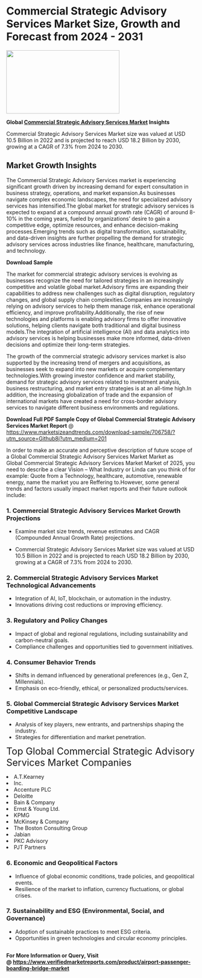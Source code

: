 <H1>Commercial Strategic Advisory Services Market Size, Growth and Forecast from 2024 - 2031</H1><img class="aligncenter size-medium wp-image-584254" src="https://thirdeyenews.in/wp-content/uploads/2024/09/Global-Market-Research-300x168.jpeg" alt="" width="300" height="168" /><p><strong>Global&nbsp;<a href="https://www.marketsizeandtrends.com/download-sample/706758/?utm_source=Github8j?utm_medium=201">Commercial Strategic Advisory Services Market</a> Insights</strong></p><p>Commercial Strategic Advisory Services Market size was valued at USD 10.5 Billion in 2022 and is projected to reach USD 18.2 Billion by 2030, growing at a CAGR of 7.3% from 2024 to 2030.</p><p><h2>Market Growth Insights</h2> <p>The Commercial Strategic Advisory Services market is experiencing significant growth driven by increasing demand for expert consultation in business strategy, operations, and market expansion.As businesses navigate complex economic landscapes, the need for specialized advisory services has intensified.The global market for strategic advisory services is expected to expand at a compound annual growth rate (CAGR) of around 8-10% in the coming years, fueled by organizations’ desire to gain a competitive edge, optimize resources, and enhance decision-making processes.Emerging trends such as digital transformation, sustainability, and data-driven insights are further propelling the demand for strategic advisory services across industries like finance, healthcare, manufacturing, and technology.</p> <p><strong>Download Sample</strong></p> <p>The market for commercial strategic advisory services is evolving as businesses recognize the need for tailored strategies in an increasingly competitive and volatile global market.Advisory firms are expanding their capabilities to address new challenges such as digital disruption, regulatory changes, and global supply chain complexities.Companies are increasingly relying on advisory services to help them manage risk, enhance operational efficiency, and improve profitability.Additionally, the rise of new technologies and platforms is enabling advisory firms to offer innovative solutions, helping clients navigate both traditional and digital business models.The integration of artificial intelligence (AI) and data analytics into advisory services is helping businesses make more informed, data-driven decisions and optimize their long-term strategies.</p> <p>The growth of the commercial strategic advisory services market is also supported by the increasing trend of mergers and acquisitions, as businesses seek to expand into new markets or acquire complementary technologies.With growing investor confidence and market stability, demand for strategic advisory services related to investment analysis, business restructuring, and market entry strategies is at an all-time high.In addition, the increasing globalization of trade and the expansion of international markets have created a need for cross-border advisory services to navigate different business environments and regulations.</p> <p><span class=""><strong>Download Full PDF Sample Copy of Global Commercial Strategic Advisory Services Market Report</strong> @ <a href="https://www.marketsizeandtrends.com/download-sample/706758/?utm_source=Github8j?utm_medium=201" target="_blank">https://www.marketsizeandtrends.com/download-sample/706758/?utm_source=Github8j?utm_medium=201</a></span></p><p>In order to make an accurate and perceptive description of future scope of a Global&nbsp;Commercial Strategic Advisory Services Market Market as Global&nbsp;Commercial Strategic Advisory Services Market Market of 2025, you need to describe a clear Vision &ndash; What Industry or Linda can you think of for example: Quote from a Technology, healthcare, automotive, renewable energy, name the market you are Reffering to.However, some general trends and factors usually impact market reports and their future outlook include:</p><h3>1.&nbsp;<strong>Commercial Strategic Advisory Services Market Growth Projections</strong></h3><ul><li>Examine market size trends, revenue estimates and CAGR (Compounded Annual Growth Rate) projections.</li><li><p>Commercial Strategic Advisory Services Market size was valued at USD 10.5 Billion in 2022 and is projected to reach USD 18.2 Billion by 2030, growing at a CAGR of 7.3% from 2024 to 2030.</p></li></ul><h3>2.&nbsp;<strong>Commercial Strategic Advisory Services Market Technological Advancements</strong></h3><ul><li>Integration of AI, IoT, blockchain, or automation in the industry.</li><li>Innovations driving cost reductions or improving efficiency.</li></ul><h3>3.&nbsp;<strong>Regulatory and Policy Changes</strong></h3><ul><li>Impact of global and regional regulations, including sustainability and carbon-neutral goals.</li><li>Compliance challenges and opportunities tied to government initiatives.</li></ul><h3>4.&nbsp;<strong>Consumer Behavior Trends</strong></h3><ul><li>Shifts in demand influenced by generational preferences (e.g., Gen Z, Millennials).</li><li>Emphasis on eco-friendly, ethical, or personalized products/services.</li></ul><h3>5.&nbsp;<strong>Global Commercial Strategic Advisory Services Market Competitive Landscape</strong></h3><ul><li>Analysis of key players, new entrants, and partnerships shaping the industry.</li><li>Strategies for differentiation and market penetration.</li></ul><p data-pm-slice="1 1 []"><span style="color: inherit; font-family: inherit; font-size: 25px;">Top Global Commercial Strategic Advisory Services Market Companies</span></p><div class="" data-test-id=""><p><li>A.T.Kearney</li><li> Inc.</li><li> Accenture PLC</li><li> Deloitte</li><li> Bain & Company</li><li> Ernst & Young Ltd.</li><li> KPMG</li><li> McKinsey & Company</li><li> The Boston Consulting Group</li><li> Jabian</li><li> PKC Advisory</li><li> PJT Partners</li></p></div><h3>6.&nbsp;<strong>Economic and Geopolitical Factors</strong></h3><ul><li>Influence of global economic conditions, trade policies, and geopolitical events.</li><li>Resilience of the market to inflation, currency fluctuations, or global crises.</li></ul><h3>7.&nbsp;<strong>Sustainability and ESG (Environmental, Social, and Governance)</strong></h3><ul><li>Adoption of sustainable practices to meet ESG criteria.</li><li>Opportunities in green technologies and circular economy principles.</li></ul><h2><strong style="font-size: 14px;">For More Information or Query, Visit @&nbsp;</strong><a style="background-color: #ffffff; font-size: 14px;" href="https://www.marketsizeandtrends.com/report/commercial-strategic-advisory-services-market/" target="_blank">https://www.verifiedmarketreports.com/product/airport-passenger-boarding-bridge-market</a></h2>